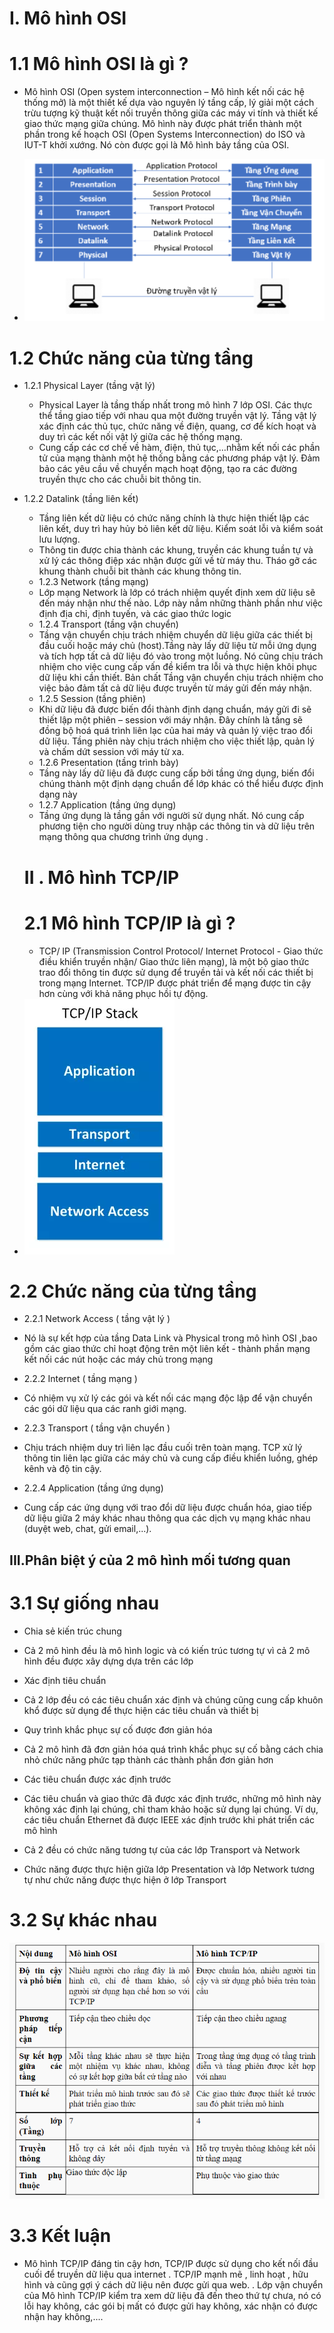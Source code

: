 # I. Mô hình OSI
# 1.1 Mô hình OSI là gì ?
- Mô hình OSI (Open system interconnection – Mô hình kết nối các hệ thống mở) là một thiết kế dựa vào nguyên lý tầng cấp, lý giải một cách trừu tượng kỹ thuật kết nối truyền thông giữa các máy vi tính và thiết kế giao thức mạng giữa chúng. Mô hình này được phát triển thành một phần trong kế hoạch OSI (Open Systems Interconnection) do ISO và IUT-T khởi xướng. Nó còn được gọi là Mô hình bảy tầng của OSI.

- <img src="img/1.PNG">

# 1.2 Chức năng của từng tầng
- 1.2.1 Physical Layer (tầng vật lý)
  +  Physical Layer là tầng thấp nhất trong mô hình 7 lớp OSI. Các thực thể tầng giao tiếp với nhau qua một đường truyền vật lý. Tầng vật lý xác định các thủ tục, chức năng về điện, quang, cơ để kích hoạt và duy trì các kết nối vật lý giữa các hệ thống mạng.
  +   Cung cấp các cơ chế về hàm, điện, thủ tục,…nhằm kết nối các phần tử của mạng thành một hệ thống bằng các phương pháp vật lý. Đảm bảo các yêu cầu về chuyển mạch hoạt động, tạo ra các đường truyền thực cho các chuỗi bit thông tin.
- 1.2.2 Datalink (tầng liên kết)
  +  Tầng liên kết dữ liệu có chức năng chính là thực hiện thiết lập các liên kết, duy trì hay hủy bỏ liên kết dữ liệu. Kiểm soát lỗi và kiểm soát lưu lượng.
  +  Thông tin được chia thành các khung, truyền các khung tuần tự và xử lý các thông điệp xác nhận được gửi về từ máy thu. Tháo gỡ các khung thành chuỗi bit thành các khung thông tin.
  - 1.2.3 Network (tầng mạng)
  + Lớp mạng Network là lớp có trách nhiệm quyết định xem dữ liệu sẽ đến máy nhận như thế nào. Lớp này nắm những thành phần như việc định địa chỉ, định tuyến, và các giao thức logic
  - 1.2.4 Transport (tầng vận chuyển)
  + Tầng vận chuyển chịu trách nhiệm chuyển dữ liệu giữa các thiết bị đầu cuối hoặc máy chủ (host).Tầng này lấy dữ liệu từ mỗi ứng dụng và tích hợp tất cả dữ liệu đó vào trong một luồng. Nó cũng chịu trách nhiệm cho việc cung cấp vấn đề kiểm tra lỗi và thực hiện khôi phục dữ liệu khi cần thiết. Bản chất Tầng vận chuyển chịu trách nhiệm cho việc bảo đảm tất cả dữ liệu được truyền từ máy gửi đến máy nhận.
  - 1.2.5 Session (tầng phiên)
  + Khi dữ liệu đã được biến đổi thành định dạng chuẩn, máy gửi đi sẽ thiết lập một phiên – session với máy nhận. Đây chính là tầng sẽ đồng bộ hoá quá trình liên lạc của hai máy và quản lý việc trao đổi dữ liệu. Tầng phiên này chịu trách nhiệm cho việc thiết lập, quản lý và chấm dứt session với máy từ xa.
  - 1.2.6 Presentation (tầng trình bày)
  + Tầng này lấy dữ liệu đã được cung cấp bởi tầng ứng dụng, biến đổi chúng thành một định dạng chuẩn để lớp khác có thể hiểu được định dạng này
  - 1.2.7 Application (tầng ứng dụng)
  + Tầng ứng dụng là tầng gần với người sử dụng nhất. Nó cung cấp phương tiện cho người dùng truy nhập các thông tin và dữ liệu trên mạng thông qua chương trình ứng dụng .
  # II . Mô hình TCP/IP
  # 2.1 Mô hình TCP/IP là gì ?
  - TCP/ IP (Transmission Control Protocol/ Internet Protocol - Giao thức điều khiển truyền nhận/ Giao thức liên mạng), là một bộ giao thức trao đổi thông tin được sử dụng để truyền tải và kết nối các thiết bị trong mạng Internet. TCP/IP được phát triển để mạng được tin cậy hơn cùng với khả năng phục hồi tự động.

- <img src="img/2.PNG">
# 2.2 Chức năng của từng tầng
- 2.2.1 Network Access ( tầng vật lý )
+ Nó là sự kết hợp của tầng Data Link và Physical trong mô hình OSI ,bao gồm các giao thức chỉ hoạt động trên một liên kết - thành phần mạng kết nối các nút hoặc các máy chủ trong mạng 
- 2.2.2 Internet ( tầng mạng )
+ Có nhiệm vụ xử lý các gói và kết nối các mạng độc lập để vận chuyển các gói dữ liệu qua các ranh giới mạng.
- 2.2.3 Transport ( tầng vận chuyển )
+ Chịu trách nhiệm duy trì liên lạc đầu cuối trên toàn mạng. TCP xử lý thông tin liên lạc giữa các máy chủ và cung cấp điều khiển luồng, ghép kênh và độ tin cậy.
- 2.2.4 Application (tầng ứng dụng)
+ Cung cấp các ứng dụng với trao đổi dữ liệu được chuẩn hóa, giao tiếp dữ liệu giữa 2 máy khác nhau thông qua các dịch vụ mạng khác nhau (duyệt web, chat, gửi email,...).

## III.Phân biệt ý của 2 mô hình mối tương quan
# 3.1 Sự giống nhau 
- Chia sẻ kiến trúc chung
 + Cả 2 mô hình đều là mô hình logic và có kiến trúc tương tự vì cả 2 mô hình đều được xây dựng dựa trên các lớp
-  Xác định tiêu chuẩn 
+ Cả 2 lớp đều có các tiêu chuẩn xác định và chúng cũng cung cấp khuôn khổ được sử dụng để thực hiện các tiêu chuẩn và thiết bị
- Quy trình khắc phục sự cố được đơn giản hóa
+ Cả 2 mô hình đã đơn giản hóa quá trình khắc phục sự cố bằng cách chia nhỏ chức năng phức tạp thành các thành phần đơn giản hơn
- Các tiêu chuẩn được xác định trước
+ Các tiêu chuẩn và giao thức đã được xác định trước, những mô hình này không xác định lại chúng, chỉ tham khảo hoặc sử dụng lại chúng. Ví dụ, các tiêu chuẩn Ethernet đã được IEEE xác định trước khi phát triển các mô hình 
- Cả 2 đều có chức năng tương tự của các lớp Transport và Network 
+ Chức năng được thực hiện giữa lớp Presentation và lớp Network tương tự như chức năng được thực hiện ở lớp Transport
# 3.2 Sự khác nhau 

<img src="img/3.PNG">

 # 3.3 Kết luận 
 - Mô hình TCP/IP đáng tin cậy hơn, TCP/IP được sử dụng cho kết nối đầu cuối để truyền dữ liệu qua internet . TCP/IP mạnh mẽ , linh hoạt , hữu hình và cũng gợi ý cách dữ liệu nên được gửi qua web. . Lớp vận chuyển của Mô hình TCP/IP kiểm tra xem dữ liệu đã đến theo thứ tự chưa, nó có lỗi hay không, các gói bị mất có được gửi hay không, xác nhận có được nhận hay không,....





